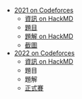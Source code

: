 -   [2021 on Codeforces](https://codeforces.com/contestInvitation/c753053e233ea58d58f7faeb3334c79ef58409cb)
    -   [資訊 on HackMD](https://hackmd.io/@wiwiho/rJe0APvlVY)
    -   [題目](https://sorahisa-rank.github.io/sh-hsnu/2021/problems.pdf)
    -   [題解 on HackMD](https://hackmd.io/@joylintp/r1ad59CQK)
    -   [截圖](https://sorahisa-rank.github.io/sh-hsnu/2021/ranking.png)
-   [2022 on Codeforces](https://codeforces.com/contestInvitation/2cae2b9b61009387db71817e4cb8d75a09acb2c9)
    -   [資訊 on HackMD](https://hackmd.io/@wiwiho/hsnu-contest-2022-mirror)
    -   題目
    -   題解
    -   [正式賽](https://sorahisa-rank.github.io/sh-hsnu/2022/ranking/)